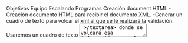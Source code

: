 Objetivos Equipo Escalando Programas
Creación document HTML
          -Creación documento HTML para recibir el documento XML.
          -Generar un cuadro de texto para volcar el xml al que se le realizará la validación. Usaremos un cuadro de texto <textarea> >/textarea> donde se volcará esa información.
          -En el mismo HTML donde se encuentra el textarea, se creará un botón de estilo <button> </button> que llamará a la función para realizar su lectura y su la validación a            formato Schema.
Objetivos para el programa validación XML con javaScript
          -Creación documento js.Script
          -Crear variables de tipo String para los distintos elementos tanto en apertura(<>) como en cierre(</>) (xs:complexType;xs:sequence). 
          - Función principal (llamada desde button en el documento HTML) donde se recibe el documento XML y llamará a las distintas funciones para validarlo
                    Funciones:
                              Leer todo el árbol de tal manera que defina el elemento padre
                              Leer los hijos del padre. Aquellos que son elementos que no tienen contenido y no contienen subelementos
                              Aquellos elementos que sí tienen contenido y no contienen subelementos
                              Y elementos que no tienen contenido y sí contienen subelementos (sequence)
                              En este proyecto no incluiremos validaciones de atributos.
                    Elementos repetidos
                              Almacenar los elementos padres repetidos , para evitar así el duplicado del resultado al generarse el Schema
                              Si el elemento aparece más de una vez en el documento XML (ya sea como padre o como hijos), no generar duplicado de información.
